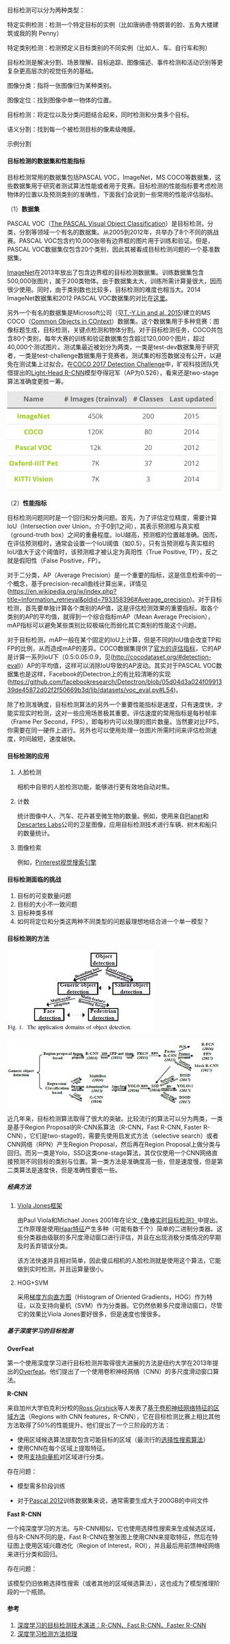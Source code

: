 目标检测可以分为两种类型：

特定实例检测：检测一个特定目标的实例（比如唐纳德·特朗普的脸、五角大楼建筑或我的狗 Penny）

特定类别检测：检测预定义目标类别的不同实例（比如人、车、自行车和狗）

目标检测是解决分割、场景理解、目标追踪、图像描述、事件检测和活动识别等更复杂更高层次的视觉任务的基础。	



图像分类：指将一张图像归为某种类别。

图像定位：找到图像中单一物体的位置。

目标检测：将定位以及分类问题结合起来，同时检测和分类多个目标。

语义分割：找到每一个被检测目标的像素级掩膜。

示例分割

#### 目标检测的**数据集和性能指标**

目标检测常用的数据集包括PASCAL VOC，ImageNet，MS COCO等数据集，这些数据集用于研究者测试算法性能或者用于竞赛。目标检测的性能指标要考虑检测物体的位置以及预测类别的准确性，下面我们会说到一些常用的性能评估指标。

（1）**数据集**

PASCAL VOC（[The PASCAL Visual Object Classification](http://host.robots.ox.ac.uk/pascal/VOC/)）是目标检测，分类，分割等领域一个有名的数据集。从2005到2012年，共举办了8个不同的挑战赛。PASCAL VOC包含约10,000张带有边界框的图片用于训练和验证。但是，PASCAL VOC数据集仅包含20个类别，因此其被看成目标检测问题的一个基准数据集。



[ImageNet](http://www.image-net.org/)在2013年放出了包含边界框的目标检测数据集。训练数据集包含500,000张图片，属于200类物体。由于数据集太大，训练所需计算量很大，因而很少使用。同时，由于类别数也比较多，目标检测的难度也相当大。2014 ImageNet数据集和2012 PASCAL VOC数据集的对比在[这里](http://image-net.org/challenges/LSVRC/2014/)。



另外一个有名的数据集是Microsoft公司（见[T.-Y.Lin and al. 2015](https://arxiv.org/pdf/1405.0312.pdf))建立的MS COCO（[Common Objects in COntext](http://cocodataset.org/#home)）数据集。这个数据集用于多种竞赛：图像标题生成，目标检测，关键点检测和物体分割。对于目标检测任务，COCO共包含80个类别，每年大赛的训练和验证数据集包含超过120,000个图片，超过40,000个测试图片。测试集最近被划分为两类，一类是test-dev数据集用于研究者，一类是test-challenge数据集用于竞赛者。测试集的标签数据没有公开，以避免在测试集上过拟合。在[COCO 2017 Detection Challenge](http://cocodataset.org/#detections-challenge2017)中，旷视科技团队凭借提出的[Light-Head R-CNN](https://arxiv.org/pdf/1711.07264.pdf)模型夺得冠军（AP为0.526），看来还是two-stage算法准确度更胜一筹。

![640?wx_fmt=png](imgs/p)

（2）**性能指标**

目标检测问题同时是一个回归和分类问题。首先，为了评估定位精度，需要计算IoU（Intersection over Union，介于0到1之间），其表示预测框与真实框（ground-truth box）之间的重叠程度。IoU越高，预测框的位置越准确。因而，在评估预测框时，通常会设置一个IoU阈值（如0.5），只有当预测框与真实框的IoU值大于这个阈值时，该预测框才被认定为真阳性（True Positive, TP），反之就是假阳性（False Positive，FP）。



对于二分类，AP（Average Precision）是一个重要的指标，这是信息检索中的一个概念，基于precision-recall曲线计算出来，详情见(https://en.wikipedia.org/w/index.php?title=Information_retrieval&oldid=793358396#Average_precision)。对于目标检测，首先要单独计算各个类别的AP值，这是评估检测效果的重要指标。取各个类别的AP的平均值，就得到一个综合指标mAP（Mean Average Precision），mAP指标可以避免某些类别比较极端化而弱化其它类别的性能这个问题。



对于目标检测，mAP一般在某个固定的IoU上计算，但是不同的IoU值会改变TP和FP的比例，从而造成mAP的差异。COCO数据集提供了[官方的评估指标](https://github.com/cocodataset/cocoapi)，它的AP是计算一系列IoU下（0.5:0.05:0.9，见(http://cocodataset.org/#detection-eval)）AP的平均值，这样可以消除IoU导致的AP波动。其实对于PASCAL VOC数据集也是这样，Facebook的Detectron上的有比较清晰的实现(https://github.com/facebookresearch/Detectron/blob/05d04d3a024f0991339de45872d02f2f50669b3d/lib/datasets/voc_eval.py#L54)。



除了检测准确度，目标检测算法的另外一个重要性能指标是速度，只有速度快，才能实现实时检测，这对一些应用场景极其重要。评估速度的常用指标是每秒帧率（Frame Per Second，FPS），即每秒内可以处理的图片数量。当然要对比FPS，你需要在同一硬件上进行。另外也可以使用处理一张图片所需时间来评估检测速度，时间越短，速度越快。



#### 目标检测的应用

1. 人脸检测

   相机中自带的人脸检测功能，能够进行更有效地自动对焦。

2. 计数

   统计图像中人、汽车、花卉甚至微生物的数量。例如，使用来自[Planet](https://www.planet.com/)和[Descartes Labs](https://www.descarteslabs.com/)公司的卫星图像，应用目标检测技术进行车辆、树木和船只的数量统计。

3. 图像检索

   例如，[Pinterest视觉搜索引擎](https://labs.pinterest.com/assets/paper/visual_search_at_pinterest.pdf)

#### 目标检测面临的挑战

1. 目标的可变数量问题
2. 目标的大小不一致问题
3. 目标种类多样
4. 如何将定位和分类这两种不同类型的问题最理想地结合进一个单一模型？

#### 目标检测的方法

![1539306543383](imgs/1539306543383.png)

![1539306618887](imgs/1539306618887.png)

近几年来，目标检测算法取得了很大的突破。比较流行的算法可以分为两类，一类是基于Region Proposal的R-CNN系算法（R-CNN，Fast R-CNN, Faster R-CNN），它们是two-stage的，需要先使用启发式方法（selective search）或者CNN网络（RPN）产生Region Proposal，然后再在Region Proposal上做分类与回归。而另一类是Yolo，SSD这类one-stage算法，其仅仅使用一个CNN网络直接预测不同目标的类别与位置。第一类方法是准确度高一些，但是速度慢，但是第二类算法是速度快，但是准确性要低一些。

##### 经典方法

1. [Viola Jones框架](https://en.wikipedia.org/wiki/Viola%E2%80%93Jones_object_detection_framework)

   由Paul Viola和Michael Jones 2001年在论文[《鲁棒实时目标检测》](http://www.hpl.hp.com/techreports/Compaq-DEC/CRL-2001-1.pdf)中提出。工作原理是使用[Haar特征](https://en.wikipedia.org/wiki/Haar-like_feature)产生多种（可能有数千个）简单的二进制分类器。这些分类器由级联的多尺度滑动窗口进行评估，并且在出现消极分类情况的早期及时丢弃错误分类。

   该方法快速并且相对简单，因此傻瓜相机的人脸检测就是使用这个算法，它能做到实时检测，并且运算量很小。

2. HOG+SVM

   采用[梯度方向直方图](https://en.wikipedia.org/wiki/Histogram_of_oriented_gradients)（Histogram of Oriented Gradients，HOG）作为特征，以及支持向量机（SVM）作为分类器。它仍然依赖多尺度滑动窗口，尽管它的效果比Viola Jones要好很多，但是速度也慢很多。

##### 基于深度学习的目标检测

**OverFeat**

第一个使用深度学习进行目标检测并取得很大进展的方法是纽约大学在2013年提出的[Overfeat](https://arxiv.org/abs/1312.6229)。他们提出了一个使用卷积神经网络（CNN）的多尺度滑动窗口算法。

**R-CNN**

来自加州大学伯克利分校的[Ross Girshick](http://www.rossgirshick.info/)等人发表了[基于卷积神经网络特征的区域方法](https://arxiv.org/abs/1311.2524)（Regions with CNN features，R-CNN），它在目标检测比赛上相比其他方法取得了50%的性能提升。他们提出了一个三阶段的方法：

- 使用区域候选算法提取包含可能目标的区域（最流行的[选择性搜索算法](http://www.huppelen.nl/publications/selectiveSearchDraft.pdf)）
- 使用CNN在每个区域上提取特征。
- 使用[支持向量机](https://en.wikipedia.org/wiki/Support_vector_machine)对区域进行分类。

存在问题：

- 模型需多阶段训练

- 对于[Pascal 2012](http://host.robots.ox.ac.uk/pascal/VOC/voc2012/)训练数据集来说，通常需要生成大于200GB的中间文件

**Fast R-CNN**

一个纯深度学习的方法。与R-CNN相似，它也使用选择性搜索来生成候选区域，但与R-CNN不同的是，Fast R-CNN在整张图上使用CNN来提取特征，然后在特征图上使用区域兴趣池化（Region of Interest，ROI），并且最后用前馈神经网络来进行分类和回归。

存在问题：

该模型仍旧依赖选择性搜索（或者其他的区域候选算法），这也成为了模型推理阶段的一个瓶颈。

#### 参考

1. [深度学习的目标检测技术演进：R-CNN、Fast R-CNN、Faster R-CNN](https://cloud.tencent.com/developer/article/1099771)
2. [深度学习检测方法梳理](https://www.cnblogs.com/venus024/p/5590044.html)

